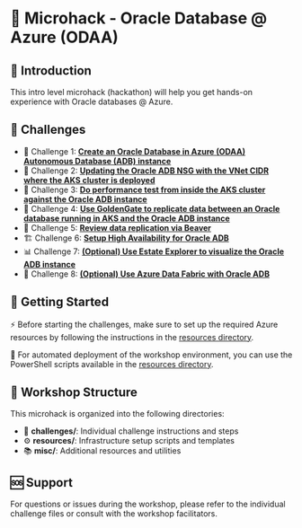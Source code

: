 # 🚀 Microhack - Oracle Database @ Azure (ODAA)

## 📖 Introduction

This intro level microhack (hackathon) will help you get hands-on experience with Oracle databases @ Azure.

## 🎯 Challenges

- 🚀 Challenge 1: **[Create an Oracle Database in Azure (ODAA) Autonomous Database (ADB) instance](./challenges/c1-create-odaa-adb.md)**
- 🔐 Challenge 2: **[Updating the Oracle ADB NSG with the VNet CIDR where the AKS cluster is deployed](./challenges/c2-update-odaa-nsg.md)**
- 🔌 Challenge 3: **[Do performance test from inside the AKS cluster against the Oracle ADB instance](./challenges/c3-perf-test-odaa.md)**
- 🔄 Challenge 4: **[Use GoldenGate to replicate data between an Oracle database running in AKS and the Oracle ADB instance](./challenges/c4-golden-gate-odaa.md)**
- 🦫 Challenge 5: **[Review data replication via Beaver](./challenges/c5-beaver-odaa.md)**
- 🏗️ Challenge 6: **[Setup High Availability for Oracle ADB](./challenges/c6-estate-explorer-odaa.md)**
- 📊 Challenge 7: **[(Optional) Use Estate Explorer to visualize the Oracle ADB instance](./challenges/c7-estate-explorer-odaa.md)**
- 🧵 Challenge 8: **[(Optional) Use Azure Data Fabric with Oracle ADB](./challenges/c8-azure-data-fabric-odaa.md)**

## 🏁 Getting Started

⚡ Before starting the challenges, make sure to set up the required Azure resources by following the instructions in the [resources directory](resources/README.md).

🤖 For automated deployment of the workshop environment, you can use the PowerShell scripts available in the [resources directory](resources/DEPLOYMENT-SCRIPTS-README.md).

## 📁 Workshop Structure

This microhack is organized into the following directories:

- 🎯 **challenges/**: Individual challenge instructions and steps
- ⚙️ **resources/**: Infrastructure setup scripts and templates
- 📚 **misc/**: Additional resources and utilities

## 🆘 Support

For questions or issues during the workshop, please refer to the individual challenge files or consult with the workshop facilitators.
